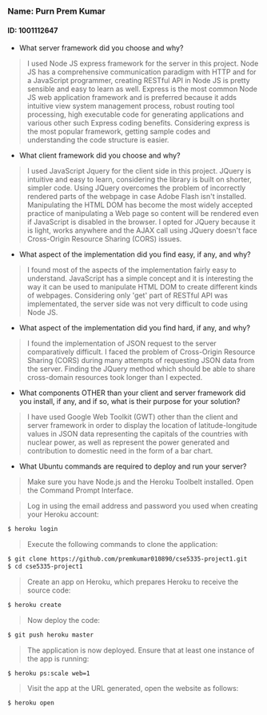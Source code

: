 ### Name: Purn Prem Kumar
#### ID: 1001112647

- What server framework did you choose and why?

>I used Node JS express framework for the server in this project. Node JS has a comprehensive communication paradigm with HTTP and for a JavaScript programmer, creating RESTful API in Node JS is pretty sensible and easy to learn as well. Express is the most common Node JS web application framework and is preferred because it adds intuitive view system management process, robust routing tool processing, high executable code for generating applications and various other such Express coding benefits. Considering express is the most popular framework, getting sample codes and understanding the code structure is easier.

- What client framework did you choose and why?

> I used JavaScript Jquery for the client side in this project. JQuery is intuitive and easy to learn, considering the library is built on shorter, simpler
code. Using JQuery overcomes the problem of incorrectly rendered parts of the webpage in case Adobe Flash isn't installed. Manipulating the HTML DOM has
become the most widely accepted practice of manipulating a Web page so content will be rendered even if JavaScript is disabled in the browser. I opted for
JQuery because it is light, works anywhere and the AJAX call using JQuery doesn't face Cross-Origin Resource Sharing (CORS) issues.


- What aspect of the implementation did you find easy, if any, and why?

> I found most of the aspects of the implementation fairly easy to understand. JavaScript has a simple concept and it is interesting the way it can be used
to manipulate HTML DOM to create different kinds of webpages. Considering only 'get' part of RESTful API was implementated, the server side was not very 
difficult to code using Node JS.


- What aspect of the implementation did you find hard, if any, and why?

> I found the implementation of JSON request to the server comparatively difficult. I faced the problem of Cross-Origin Resource Sharing (CORS) during many 
attempts of requesting JSON data from the server. Finding the JQuery method which should be able to share cross-domain resources took longer than I expected.


- What components OTHER than your client and server framework did you install, if any, and if so, what is their purpose for your solution?

> I have used Google Web Toolkit (GWT) other than the client and server framework in order to display the location of latitude-longitude values in JSON data 
representing the capitals of the countries with nuclear power, as well as represent the power generated and contribution to domestic need in the form of a
bar chart.


- What Ubuntu commands are required to deploy and run your server?

> Make sure you have Node.js and the Heroku Toolbelt installed. Open the Command Prompt Interface.

> Log in using the email address and password you used when creating your Heroku account:
```sh
$ heroku login
```
> Execute the following commands to clone the application:
```sh
$ git clone https://github.com/premkumar010890/cse5335-project1.git
$ cd cse5335-project1
```
> Create an app on Heroku, which prepares Heroku to receive the source code:
```sh
$ heroku create
```
> Now deploy the code:
```sh
$ git push heroku master
```
> The application is now deployed. Ensure that at least one instance of the app is running:
```sh
$ heroku ps:scale web=1
```
> Visit the app at the URL generated, open the website as follows:
```sh
$ heroku open
```